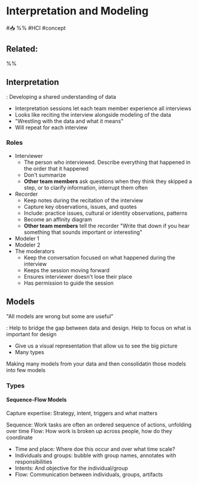 # Interpretation and Modeling
#📥 
%%
#HCI 
#concept

**Related:**
-  

%%

## Interpretation

: Developing a shared understanding of data
- Interpretation sessions let each team member experience all interviews
- Looks like reciting the interview alongside modeling of the data
- "Wrestling with the data and what it means"
- Will repeat for each interview

### Roles

- Interviewer
	- The person who interviewed. Describe everything that happened in the order that it happened
	- Don't summarize
	- **Other team members** ask questions when they think they skipped a step, or to clarify information, interrupt them often
- Recorder
	- Keep notes during the recitation of the interview 
	- Capture key observations, issues, and quotes
	- Include: practice issues, cultural or identity observations, patterns
	- Become an affinity diagram
	- **Other team members** tell the recorder "Write that down if you hear something that sounds important or interesting"
- Modeler 1
- Modeler 2
- The moderators
	- Keep the conversation focused on what happened during the interview
	- Keeps the session moving forward
	- Ensures interviewer doesn't lose their place
	- Has permission to guide the session



## Models

"All models are wrong but some are useful"

: Help to bridge the gap between data and design. Help to focus on what is important for design
- Give us a visual representation that allow us to see the big picture
- Many types

Making many models from your data and then consolidatin those models into few models

### Types

#### Sequence-Flow Models

Capture expertise: Strategy, intent, triggers and what matters

Sequence: Work tasks are often an ordered sequence of actions, unfolding over time
Flow: How work is broken up across people, how do they coordinate
- Time and place: Where doe this occur and over what time scale?
- Individuals and groups: bubble with group names, annotates with responsibilities
- Intents: And objective for the individual/group
- Flow: Communication between individuals, groups, artifacts